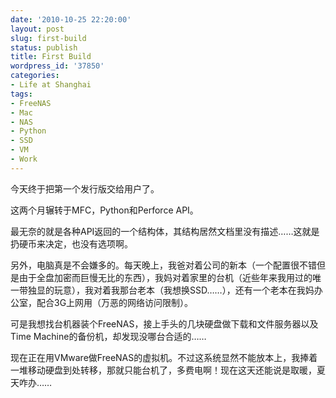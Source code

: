 ```yaml
---
date: '2010-10-25 22:20:00'
layout: post
slug: first-build
status: publish
title: First Build
wordpress_id: '37850'
categories:
- Life at Shanghai
tags:
- FreeNAS
- Mac
- NAS
- Python
- SSD
- VM
- Work
---
```


今天终于把第一个发行版交给用户了。

这两个月辗转于MFC，Python和Perforce API。

最无奈的就是各种API返回的一个结构体，其结构居然文档里没有描述……这就是扔硬币来决定，也没有选项啊。

另外，电脑真是不会嫌多的。每天晚上，我爸对着公司的新本（一个配置很不错但是由于全盘加密而巨慢无比的东西），我妈对着家里的台机（近些年来我用过的唯一带独显的玩意），我对着我那台老本（我想换SSD……），还有一个老本在我妈办公室，配合3G上网用（万恶的网络访问限制）。

可是我想找台机器装个FreeNAS，接上手头的几块硬盘做下载和文件服务器以及Time Machine的备份机，却发现没哪台合适的……

现在正在用VMware做FreeNAS的虚拟机。不过这系统显然不能放本上，我捧着一堆移动硬盘到处转移，那就只能台机了，多费电啊！现在这天还能说是取暖，夏天咋办……
